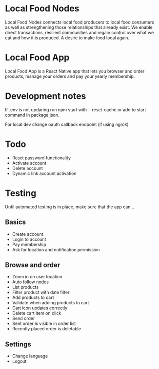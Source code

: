 # Local Food Nodes
Local Food Nodes connects local food producers to local food consumers as well as strengthening those relationships that already exist. We enable direct transactions, resilient communities and regain control over what we eat and how it is produced. A desire to make food local again.

# Local Food App
Local Food App is a React Native app that lets you browser and order products, manage your orders and pay your yearly membership.

# Development notes

If .env is not updaring run npm start with --reset-cache or add to start command in package.json.

For local dev change oauth callback endpoint (if using ngrok)

# Todo
* Reset password functionality
* Activate account
* Delete account
* Dynamic link account activation

# Testing
Until automated testing is in place, make sure that the app can...

## Basics
* Create account
* Login to account
* Pay membership
* Ask for location and notification permission

## Browse and order
* Zoom in on user location
* Auto follow nodes
* List products
* Filter product with date filter
* Add products to cart
* Validate when adding products to cart
* Cart icon updates correctly
* Delete cart item on click
* Send order
* Sent order is visible in order list
* Recently placed order is deletable

## Settings
* Change language
* Logout
